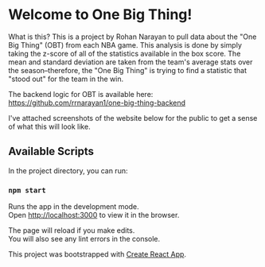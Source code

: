 # Welcome to One Big Thing!

What is this? This is a project by Rohan Narayan to pull data about the "One Big Thing" (OBT) from each NBA game. This analysis is done by simply taking the z-score of all of the statistics available in the box score. The mean and standard deviation are taken from the team's average stats over the season–therefore, the "One Big Thing" is trying to find a statistic that "stood out" for the team in the win.

The backend logic for OBT is available here: https://github.com/rrnarayan1/one-big-thing-backend

I've attached screenshots of the website below for the public to get a sense of what this will look like.

## Available Scripts

In the project directory, you can run:

### `npm start`

Runs the app in the development mode.<br>
Open [http://localhost:3000](http://localhost:3000) to view it in the browser.

The page will reload if you make edits.<br>
You will also see any lint errors in the console.

This project was bootstrapped with [Create React App](https://github.com/facebook/create-react-app).
